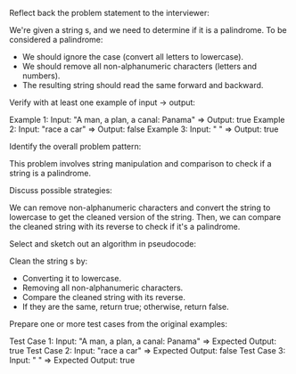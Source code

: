 Reflect back the problem statement to the interviewer:

We're given a string s, and we need to determine if it is a palindrome. To be considered a palindrome:

- We should ignore the case (convert all letters to lowercase).
- We should remove all non-alphanumeric characters (letters and numbers).
- The resulting string should read the same forward and backward.

Verify with at least one example of input → output:

Example 1: Input: "A man, a plan, a canal: Panama" => Output: true
Example 2: Input: "race a car" => Output: false
Example 3: Input: " " => Output: true

Identify the overall problem pattern:

This problem involves string manipulation and comparison to check if a string is a palindrome.

Discuss possible strategies:

We can remove non-alphanumeric characters and convert the string to lowercase to get the cleaned version of the string.
Then, we can compare the cleaned string with its reverse to check if it's a palindrome.

Select and sketch out an algorithm in pseudocode:

Clean the string s by:

- Converting it to lowercase.
- Removing all non-alphanumeric characters.
- Compare the cleaned string with its reverse.
- If they are the same, return true; otherwise, return false.

Prepare one or more test cases from the original examples:

Test Case 1: Input: "A man, a plan, a canal: Panama" => Expected Output: true
Test Case 2: Input: "race a car" => Expected Output: false
Test Case 3: Input: " " => Expected Output: true

